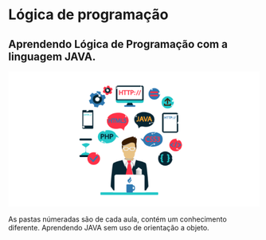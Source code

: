 # Lógica de programação
## Aprendendo Lógica de Programação com a linguagem JAVA. 


![logo das linguagens e aprendizados](https://github.com/jtn-san/logica/blob/master/Linguagem.png)

As pastas númeradas são de cada aula, contém um conhecimento diferente. 
Aprendendo JAVA sem uso de orientação a objeto.
